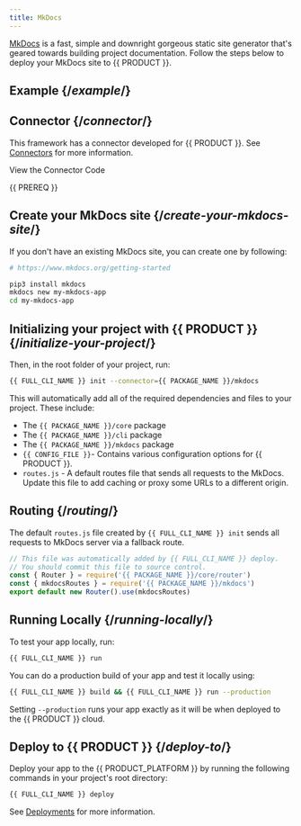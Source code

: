 ```yaml
---
title: MkDocs
---
```


[MkDocs](https://www.mkdocs.org/) is a fast, simple and downright gorgeous static site generator that's geared towards building project documentation. Follow the steps below to deploy your MkDocs site to {{ PRODUCT }}.

## Example {/*example*/}

<ExampleButtons
  title="MkDocs"
  siteUrl="https://layer0-docs-layer0-mkdocs-example-default.layer0-limelight.link"
  repoUrl="https://github.com/edgio-docs/edgio-mkdocs-example"
  deployFromRepo />

## Connector {/*connector*/}

This framework has a connector developed for {{ PRODUCT }}. See [Connectors](/guides/sites_frameworks/connectors) for more information.

<ButtonLink variant="stroke" type="code" withIcon={true} href="https://github.com/edgio-docs/edgio-connectors/tree/main/edgio-mkdocs-connector">
 View the Connector Code
</ButtonLink>

{{ PREREQ }}
  
## Create your MkDocs site {/*create-your-mkdocs-site*/}

If you don't have an existing MkDocs site, you can create one by following:

```bash
# https://www.mkdocs.org/getting-started

pip3 install mkdocs
mkdocs new my-mkdocs-app
cd my-mkdocs-app
```

## Initializing your project with {{ PRODUCT }} {/*initialize-your-project*/}

Then, in the root folder of your project, run:

```bash
{{ FULL_CLI_NAME }} init --connector={{ PACKAGE_NAME }}/mkdocs
```

This will automatically add all of the required dependencies and files to your project. These include:

- The `{{ PACKAGE_NAME }}/core` package
- The `{{ PACKAGE_NAME }}/cli` package
- The `{{ PACKAGE_NAME }}/mkdocs` package
- `{{ CONFIG_FILE }}`- Contains various configuration options for {{ PRODUCT }}.
- `routes.js` - A default routes file that sends all requests to the MkDocs. Update this file to add caching or proxy some URLs to a different origin.

## Routing {/*routing*/}

The default `routes.js` file created by `{{ FULL_CLI_NAME }} init` sends all requests to MkDocs server via a fallback route.

```js
// This file was automatically added by {{ FULL_CLI_NAME }} deploy.
// You should commit this file to source control.
const { Router } = require('{{ PACKAGE_NAME }}/core/router')
const { mkdocsRoutes } = require('{{ PACKAGE_NAME }}/mkdocs')
export default new Router().use(mkdocsRoutes)
```

## Running Locally {/*running-locally*/}

To test your app locally, run:

```bash
{{ FULL_CLI_NAME }} run
```

You can do a production build of your app and test it locally using:

```bash
{{ FULL_CLI_NAME }} build && {{ FULL_CLI_NAME }} run --production
```

Setting `--production` runs your app exactly as it will be when deployed to the {{ PRODUCT }} cloud.

## Deploy to {{ PRODUCT }} {/*deploy-to*/}

Deploy your app to the {{ PRODUCT_PLATFORM }} by running the following commands in your project's root directory:

```bash
{{ FULL_CLI_NAME }} deploy
```

See [Deployments](/guides/basics/deployments) for more information.

